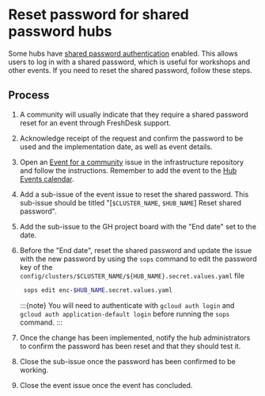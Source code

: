 # Reset password for shared password hubs

Some hubs have [shared password authentication](../../hub-deployment-guide/configure-auth/shared-password.md) enabled. This allows users to log in with a shared password, which is useful for workshops and other events. If you need to reset the shared password, follow these steps.

## Process

1. A community will usually indicate that they require a shared password reset for an event through FreshDesk support.
1. Acknowledge receipt of the request and confirm the password to be used and the implementation date, as well as event details.
1. Open an [Event for a community](https://github.com/2i2c-org/infrastructure/issues/new?template=07_event-hub.yaml) issue in the infrastructure repository and follow the instructions. Remember to add the event to the [Hub Events calendar](https://calendar.google.com/calendar/u/2?cid=Y19rdDg0c2g3YW5tMHNsb2NqczJzdTNqdnNvY0Bncm91cC5jYWxlbmRhci5nb29nbGUuY29t).
1. Add a sub-issue of the event issue to reset the shared password. This sub-issue should be titled "[`$CLUSTER_NAME`, `$HUB_NAME`] Reset shared password".
1. Add the sub-issue to the GH project board with the "End date" set to the date.
1. Before the "End date", reset the shared password and update the issue with the new password by using the `sops` command to edit the password key of the `config/clusters/$CLUSTER_NAME/${HUB_NAME}.secret.values.yaml` file

   ```bash
    sops edit enc-$HUB_NAME.secret.values.yaml
   ```

   :::{note}
    You will need to authenticate with `gcloud auth login` and `gcloud auth application-default login` before running the `sops` command.
   :::

1. Once the change has been implemented, notify the hub administrators to confirm the password has been reset and that they should test it.
1. Close the sub-issue once the password has been confirmed to be working.
1. Close the event issue once the event has concluded.
